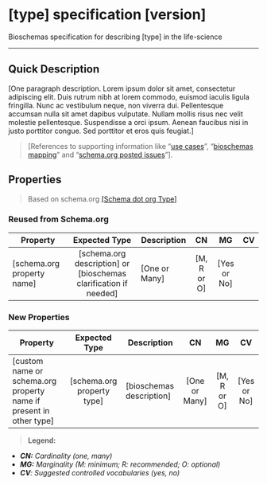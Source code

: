 # **[type] specification [version]**
Bioschemas specification for describing [type] in the life-science
***
## Quick Description
[One paragraph description.
Lorem ipsum dolor sit amet, consectetur adipiscing elit. Duis rutrum nibh at lorem commodo, euismod iaculis ligula fringilla. Nunc ac vestibulum neque, non viverra dui. Pellentesque accumsan nulla sit amet dapibus vulputate. Nullam mollis risus nec velit molestie pellentesque. Suspendisse a orci ipsum. Aenean faucibus nisi in justo porttitor congue. Sed porttitor et eros quis feugiat.]

> [References to supporting information like “[use cases][bs]”, “[bioschemas mapping][bs]” and “[schema.org posted issues][bs]”].

## Properties
> Based on schema.org [[Schema dot org Type]][sch_type]

### Reused from Schema.org

| Property | Expected  Type    | Description                      | CN | MG | CV|
|---------|:------------------:|----------------------------------|:--:|:--:|:--:|
| [schema.org property name] | [schema.org description] or [bioschemas clarification if needed]| [One or Many]| [M, R or O]| [Yes or No]|


### New Properties
| Property | Expected  Type    | Description                      | CN | MG | CV|
|---------|:------------------:|----------------------------------|:--:|:--:|:--:|
| [custom name or schema.org property name if present in other type] | [schema.org property type] | [bioschemas description] | [One or Many]| [M, R or O]| [Yes or No]|
>**Legend:**
+ _**CN:** Cardinality (one, many)_
+ _**MG:** Marginality (M: minimum; R: recommended; O: optional)_
+ _**CV**: Suggested controlled vocabularies (yes, no)_


[//]: # (In this secction yo put the web page links so you can reuse them.)
[bs]: <http://bioschemas.org/>
[sch_type]:<http://schema.org/Event>

